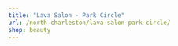 ```yaml
---
title: "Lava Salon - Park Circle"
url: /north-charleston/lava-salon-park-circle/
shop: beauty
---
```

